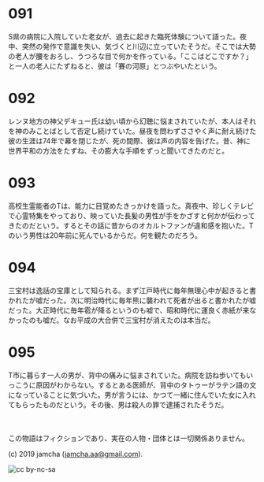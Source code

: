 

# 091

S県の病院に入院していた老女が、過去に起きた臨死体験について語った。夜中、突然の発作で意識を失い、気づくと川辺に立っていたそうだ。そこでは大勢の老人が腰をおろし、うつろな目で何かを作っている。「ここはどこですか？」と一人の老人にたずねると、彼は「賽の河原」とつぶやいたという。

# 092

レンヌ地方の神父デキュー氏は幼い頃から幻聴に悩まされていたが、本人はそれを神のみことばとして否定し続けていた。昼夜を問わずささやく声に耐え続けた彼の生涯は74年で幕を閉じたが、死の間際、彼は声の内容を告げた。昔、神に世界平和の方法をたずね、その膨大な手順をずっと聞いてきたのだと。

# 093

高校生霊能者のTは、能力に目覚めたきっかけを語った。真夜中、珍しくテレビで心霊特集をやっており、映っていた長髪の男性が手をかざすと何かが伝わってきたのだという。するとその話に昔からのオカルトファンが違和感を抱いた。Tのいう男性は20年前に死んでいるからだ。何を観たのだろう。

# 094

三宝村は逸話の宝庫として知られる。まず江戸時代に毎年無理心中が起きると書かれたが嘘だった。次に明治時代に毎年熊に襲われて死者が出ると書かれたが嘘だった。大正時代に毎年雹が降るというのも嘘で、昭和時代に運良く赤紙が来なかったのも嘘だ。なお平成の大合併で三宝村が消えたのは本当だ。

# 095

T市に暮らす一人の男が、背中の痛みに悩まされていた。病院を訪ね歩いてもいっこうに原因がわからない。するとある医師が、背中のタトゥーがラテン語の文になっていることに気づいた。男が言うには、かつて一緒に住んでいた女に入れてもらったものだという。その後、男は殺人の罪で逮捕されたそうだ。

<br>  
<br>  
この物語はフィクションであり、実在の人物・団体とは一切関係ありません。  

(c) 2019 jamcha (jamcha.aa@gmail.com).  

![cc by-nc-sa](https://i.creativecommons.org/l/by-nc-sa/4.0/88x31.png)  

